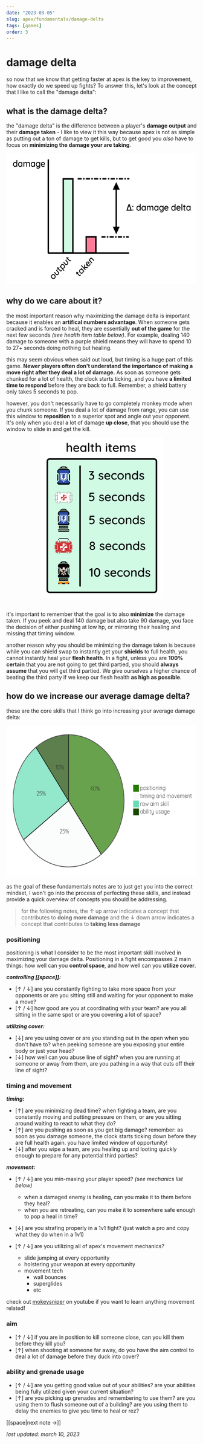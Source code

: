 ```yaml
---
date: "2023-03-05"
slug: apex/fundamentals/damage-delta
tags: [games]
order: 3
---
```


# damage delta

so now that we know that getting faster at apex is the key to improvement, how exactly do we speed up fights? To answer this, let's look at the concept that I like to call the "damage delta":

## what is the damage delta?

the "damage delta" is the difference between a player's **damage output** and their **damage taken** - I like to view it this way because apex is not as simple as putting out a ton of damage to get kills, but to get good you *also* have to focus on **minimizing the damage your are taking**.

<center><img src="/images/damagedeltagraph.png" width="552" height="346"></center>

## why do we care about it?

the most important reason why maximizing the damage delta is important because it enables an **artifical numbers advantage**. When someone gets cracked and is forced to heal, they are essentially **out of the game** for the next few seconds *(see health item table below)*. For example, dealing 140 damage to someone with a purple shield means they will have to spend 10 to 27+ seconds doing nothing but healing. 

this may seem obvious when said out loud, but timing is a huge part of this game. **Newer players often don't understand the importance of making a move right after they deal a lot of damage.** As soon as someone gets chunked for a lot of health, the clock starts ticking, and you have **a limited time to respond** before they are back to full. Remember, a shield battery only takes 5 seconds to pop.

however, you don't necessarily have to go completely monkey mode when you chunk someone. If you deal a lot of damage from range, you can use this window to **reposition** to a superior spot and angle out your opponent. It's only when you deal a lot of damage **up close**, that you should use the window to slide in and get the kill.

<center><img src="/images/healthitems.png" width="325" height="425"></center>
&nbsp;

it's important to remember that the goal is to also **minimize** the damage taken. If you peek and deal 140 damage but also take 90 damage, you face the decision of either pushing at low hp, or mirroring their healing and missing that timing window.

another reason why you should be minimizing the damage taken is because while you can shield swap to instantly get your **shields** to full health, you cannot instantly heal your **flesh health**. In a fight, unless you are **100% certain** that you are not going to get third partied, you should **always assume** that you will get third partied. We give ourselves a higher chance of beating the third party if we keep our flesh health **as high as possible**.

## how do we increase our average damage delta?

these are the core skills that I think go into increasing your average damage delta:

<center><img src="\images\skillimportance.PNG" width="600" height="400"></center>

as the goal of these fundamentals notes are to just get you into the correct mindset, I won't go into the process of perfecting these skills, and instead provide a quick overview of concepts you should be addressing. 

> for the following notes, the ↑ up arrow indicates a concept that contributes to **doing more damage** and the ↓ down arrow indicates a concept that contributes to **taking less damage**

### positioning

positioning is what I consider to be the most important skill involved in maximizing your damage delta. Positioning in a fight encompasses 2 main things: how well can you **control space**, and how well can you **utilize cover**.

**_controlling [[space]]:_**
- [↑ / ↓] are you constantly fighting to take more space from your opponents or are you sitting still and waiting for your opponent to make a move?
- [↑ / ↓] how good are you at coordinating with your team? are you all sitting in the same spot or are you covering a lot of space?

**_utilizing cover:_**
- [↓] are you using cover or are you standing out in the open when you don't have to? when peeking someone are you exposing your entire body or just your head?
- [↓] how well can you abuse line of sight? when you are running at someone or away from them, are you pathing in a way that cuts off their line of sight?

### timing and movement

**_timing:_**
- [↑] are you minimizing dead time? when fighting a team, are you constantly moving and putting pressure on them, or are you sitting around waiting to react to what they do?
- [↑] are you pushing as soon as you get big damage? remember: as soon as you damage someone, the clock starts ticking down before they are full health again. you have limited window of opportunity!
- [↓] after you wipe a team, are you healing up and looting quickly enough to prepare for any potential third parties?

**_movement:_**
- [↑ / ↓] are you min-maxing your player speed? *(see mechanics list below)*
  - when a damaged enemy is healing, can you make it to them before they heal? 
  - when you are retreating, can you make it to somewhere safe enough to pop a heal in time?
  
- [↓] are you strafing properly in a 1v1 fight? (just watch a pro and copy what they do when in a 1v1)

- [↑ / ↓] are you utilizing all of apex's movement mechanics?
  - slide jumping at every opportunity
  - holstering your weapon at every opportunity
  - movement tech
    - wall bounces
    - superglides
    - etc

check out [mokeysniper](https://youtube.com/playlist?list=PLutufyM99jBTt-KZL-o8laGixXhnFaBHm) on youtube if you want to learn anything movement related!

### aim

- [↑ / ↓] if you are in position to kill someone close, can you kill them before they kill you? 
- [↑] when shooting at someone far away, do you have the aim control to deal a lot of damage before they duck into cover?

### ability and grenade usage

- [↑ / ↓] are you getting good value out of your abilities? are your abilities being fully utilized given your current situation?
- [↑] are you picking up grenades and remembering to use them? are you using them to flush someone out of a building? are you using them to delay the enemies to give you time to heal or rez?

[[space|next note →]]

*last updated: march 10, 2023*